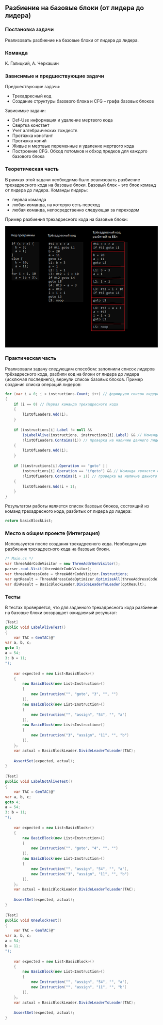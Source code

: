 ## Разбиение на базовые блоки (от лидера до лидера)

### Постановка задачи
Реализовать разбиение на базовые блоки от лидера до лидера.

### Команда
К. Галицкий, А. Черкашин

### Зависимые и предшествующие задачи
Предшествующие задачи:

* Трехадресный код
* Создание структуры базового блока и CFG – графа базовых блоков

Зависимые задачи:

* Def-Use информация и удаление мертвого кода
* Свертка констант
* Учет алгебраических тождеств
* Протяжка констант
* Протяжка копий
* Живые и мертвые переменные и удаление мертвого кода
* Построение CFG. Обход потомков и обход предков для каждого базового блока

### Теоретическая часть
В рамках этой задачи необходимо было реализовать разбиение трехадресного кода на базовые блоки.
Базовый блок – это блок команд от лидера до лидера.
Команды лидеры:

* первая команда
* любая команда, на которую есть переход
* любая команда, непосредственно следующая за переходом

Пример разбиения трехадресного кода на базовые блоки:

![Пример разбиения](2_BasicBlockLeader/pic1.jpg)

### Практическая часть
Реализовали задачу следующим способом: заполнили список лидеров трёхадресного кода, разбили код на блоки от лидера до лидера (исключая последнего), вернули список базовых блоков. 
Пример создания списка операций лидеров:
```csharp
for (var i = 0; i < instructions.Count; i++) // формируем список лидеров
{
    if (i == 0) // Первая команда трехадресного кода
    {
        listOfLeaders.Add(i);
    }

    if (instructions[i].Label != null &&
        IsLabelAlive(instructions, instructions[i].Label) && // Команда содержит метку, на которую существует переход
        !listOfLeaders.Contains(i)) // проверка на наличие данного лидера в списке лидеров
    {
        listOfLeaders.Add(i);
    }

    if ((instructions[i].Operation == "goto" ||
        instructions[i].Operation == "ifgoto") && // Команда является следующей после операции перехода (goto или ifgoto)
        !listOfLeaders.Contains(i + 1)) // проверка на наличие данного лидера в списке лидеров
    {
        listOfLeaders.Add(i + 1);
    }
}
```

Результатом работы является список базовых блоков, состоящий из команд трехадресного кода, разбитых от лидера до лидера:
```csharp
return basicBlockList;
```

### Место в общем проекте (Интеграция)
Используется после создания трехадресного кода. Необходим для разбиения трехадресного кода на базовые блоки.
```csharp
/* Main.cs */
var threeAddrCodeVisitor = new ThreeAddrGenVisitor();
parser.root.Visit(threeAddrCodeVisitor);
var threeAddressCode = threeAddrCodeVisitor.Instructions;
var optResult = ThreeAddressCodeOptimizer.OptimizeAll(threeAddressCode);
var divResult = BasicBlockLeader.DivideLeaderToLeader(optResult);
```

### Тесты
В тестах проверяется, что для заданного трехадресного кода разбиение на базовые блоки возвращает ожидаемый результат:
```csharp
[Test]
public void LabelAliveTest()
{
    var TAC = GenTAC(@"
var a, b, c;
goto 3;
a = 54;
3: b = 11;
");

    var expected = new List<BasicBlock>()
    {
        new BasicBlock(new List<Instruction>()
        {
            new Instruction("", "goto", "3", "", "")
        }),
        new BasicBlock(new List<Instruction>()
        {
            new Instruction("", "assign", "54", "", "a")
        }),
        new BasicBlock(new List<Instruction>()
        {
            new Instruction("3", "assign", "11", "", "b")
        }),
    };
    var actual = BasicBlockLeader.DivideLeaderToLeader(TAC);

    AssertSet(expected, actual);
}

[Test]
public void LabelNotAliveTest()
{
    var TAC = GenTAC(@"
var a, b, c;
goto 4;
a = 54;
3: b = 11;
");

    var expected = new List<BasicBlock>()
    {
        new BasicBlock(new List<Instruction>()
        {
            new Instruction("", "goto", "4", "", "")
        }),
        new BasicBlock(new List<Instruction>()
        {
            new Instruction("", "assign", "54", "", "a"),
            new Instruction("3", "assign", "11", "", "b")
        }),
    };
    var actual = BasicBlockLeader.DivideLeaderToLeader(TAC);

    AssertSet(expected, actual);
}

[Test]
public void OneBlockTest()
{
    var TAC = GenTAC(@"
var a, b, c;
a = 54;
b = 11;
");

    var expected = new List<BasicBlock>()
    {
        new BasicBlock(new List<Instruction>()
        {
            new Instruction("", "assign", "54", "", "a"),
            new Instruction("", "assign", "11", "", "b")
        }),
    };
    var actual = BasicBlockLeader.DivideLeaderToLeader(TAC);

    AssertSet(expected, actual);
}
```
